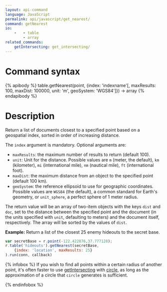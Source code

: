```yaml
---
layout: api-command
language: JavaScript
permalink: api/javascript/get_nearest/
command: getNearest
io:
    -   - table
        - array
related_commands:
    getIntersecting: get_intersecting/
---
```


# Command syntax #

{% apibody %}
table.getNearest(point, {index: 'indexname'[, maxResults: 100, maxDist: 100000, unit: 'm', geoSystem: 'WGS84']}) &rarr; array
{% endapibody %}

# Description #

Return a list of documents closest to a specified point based on a geospatial index, sorted in order of increasing distance.

The `index` argument is mandatory. Optional arguments are:

* `maxResults`: the maximum number of results to return (default 100).
* `unit`: Unit for the distance. Possible values are `m` (meter, the default), `km` (kilometer), `mi` (international mile), `nm` (nautical mile), `ft` (international foot).
* `maxDist`: the maximum distance from an object to the specified point (default 100 km).
* `geoSystem`: the reference ellipsoid to use for geographic coordinates. Possible values are `WGS84` (the default), a common standard for Earth's geometry, or `unit_sphere`, a perfect sphere of 1 meter radius.

The return value will be an array of two-item objects with the keys `dist` and `doc`, set to the distance between the specified point and the document (in the units specified with `unit`, defaulting to meters) and the document itself, respectively. The array will be sorted by the values of `dist`.

__Example:__ Return a list of the closest 25 enemy hideouts to the secret base.

```javascript
var secretBase = r.point(-122.422876,37.777128);
r.table('hideouts').getNearest(secretBase,
    {index: 'location', maxResults: 25}
).run(conn, callback)
```

<!-- stop -->

{% infobox %}
If you wish to find all points within a certain radius of another point, it's often faster to use [getIntersecting][gi] with [circle][c], as long as the approximation of a circle that `circle` generates is sufficient.

[gi]: /api/javascript/get_intersecting/
[c]:  /api/javascript/circle/
{% endinfobox %}
